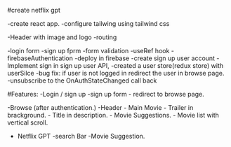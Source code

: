 #create netflix gpt

-create react app.
-configure tailwing using tailwind css

-Header with image and logo
-routing

-login form
-sign up fprm
-form validation
-useRef hook
-firebaseAuthentication
-deploy in firebase
-create sign up user account
-Implement sign in sign up user API,
-created a user store(redux store) with userSilce
-bug fix: if user is not logged in redirect the user in browse page.
-unsubscribe to the OnAuthStateChanged call back



#Features:
-Login / sign up
-sign up form - redirect to browse page.

-Browse (after authentication.)
-Header - Main Movie - Trailer in brackground. - Title in description. - Movie Suggestions. - Movie list with vertical scroll.

- Netflix GPT
  -search Bar
  -Movie Suggestion.
